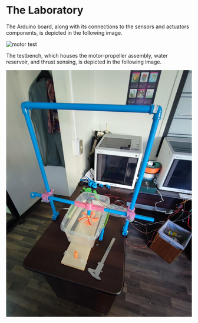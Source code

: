 # The Laboratory

The Arduino board, along with its connections to the sensors and actuators components, is depicted in the following image.

![motor test](./img/Experiment/IMG_20230109_100905.jpg)


The testbench, which houses the motor-propeller assembly, water reservoir, and thrust sensing, is depicted in the following image.

![arduino connections](./img/Experiment/1674654871391.jpg)
